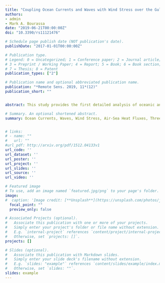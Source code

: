 ```yaml
---
title: "Coupling Ocean Currents and Waves with Wind Stress over the Gulf Stream"
authors:
- admin
- Mark A. Bourassa
date: "2019-06-21T00:00:00Z"
doi: "10.3390/rs11121476"

# Schedule page publish date (NOT publication's date).
publishDate: "2017-01-01T00:00:00Z"

# Publication type.
# Legend: 0 = Uncategorized; 1 = Conference paper; 2 = Journal article;
# 3 = Preprint / Working Paper; 4 = Report; 5 = Book; 6 = Book section;
# 7 = Thesis; 8 = Patent
publication_types: ["2"]

# Publication name and optional abbreviated publication name.
publication: "*Remote Sens. 2019, 11*(12)"
publication_short: ""


abstract: This study provides the first detailed analysis of oceanic and atmospheric responses to the current-stress, wave-stress, and wave-current-stress interactions around the Gulf Stream using a high-resolution three-way coupled regional modeling system. In general, our results highlight the substantial impact of coupling currents and/or waves with wind stress on the air–sea fluxes over the Gulf Stream. The stress and the curl of the stress are crucial to mixed-layer energy budgets and sea surface temperature. In the wave-current-stress coupled experiment, wind stress increased by 15% over the Gulf Stream. Alternating positive and negative bands of changes of Ekman-related vertical velocity appeared in response to the changes of the wind stress curl along the Gulf Stream, with magnitudes exceeding 0.3 m/day (the 95th percentile). The response of wind stress and its curl to the wave-current-stress coupling was not a linear combination of responses to the wave-stress coupling and the current-stress coupling because the ocean and wave induced changes in the atmosphere showed substantial feedback on the ocean. Changes of a latent heat flux in excess of 20 W/m<sup>2</sup> and a sensible heat flux in excess of 5 W/m<sup>2</sup> were found over the Gulf Stream in all coupled experiments. Sensitivity tests show that sea surface temperature (SST) induced difference of air–sea humidity is a major contributor to latent heat flux (LHF) change. Validation is challenging because most satellite observations lack the spatial resolution to resolve the current-induced changes in wind stress curls and heat fluxes. Scatterometer observations can be used to examine the changes in wind stress across the Gulf Stream. The conversion of model data to equivalent neutral winds is highly dependent on the physics considered in the air–sea turbulent fluxes, as well as air–sea temperature differences. This sensitivity is shown to be large enough that satellite observations of winds can be used to test the flux parameterizations in coupled models.

# Summary. An optional shortened abstract.
summary: Ocean Currents, Waves, Wind Stress, Air-Sea Heat Fluxes, Three-Way Coupling, Satellite Wind Data


# links:
# - name: ""
#   url: ""
#url_pdf: http://arxiv.org/pdf/1512.04133v1
url_code: ''
url_dataset: ''
url_poster: ''
url_project: ''
url_slides: ''
url_source: ''
url_video: ''

# Featured image
# To use, add an image named `featured.jpg/png` to your page's folder. 
image:
#  caption: 'Image credit: [**Unsplash**](https://unsplash.com/photos/jdD8gXaTZsc)'
  focal_point: ""
  preview_only: false

# Associated Projects (optional).
#   Associate this publication with one or more of your projects.
#   Simply enter your project's folder or file name without extension.
#   E.g. `internal-project` references `content/project/internal-project/index.md`.
#   Otherwise, set `projects: []`.
projects: []

# Slides (optional).
#   Associate this publication with Markdown slides.
#   Simply enter your slide deck's filename without extension.
#   E.g. `slides: "example"` references `content/slides/example/index.md`.
#   Otherwise, set `slides: ""`.
slides: example
---
```


